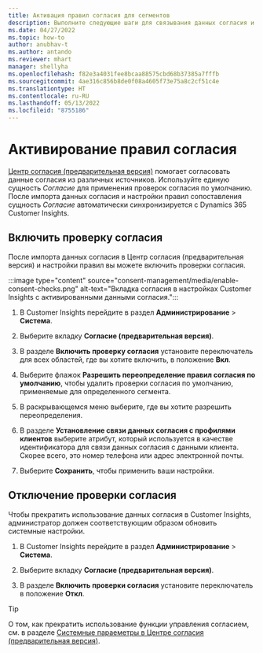 ```yaml
---
title: Активация правил согласия для сегментов
description: Выполните следующие шаги для связывания данных согласия и активации проверок согласия в Dynamics 365 Customer Insights. Администратор также может отключить проверки согласия.
ms.date: 04/27/2022
ms.topic: how-to
author: anubhav-t
ms.author: antando
ms.reviewer: mhart
manager: shellyha
ms.openlocfilehash: f82e3a4031fee8bcaa88575cbd68b37385a7fffb
ms.sourcegitcommit: 4ae316c856b8de0f08a4605f73e75a8c2cf51c4e
ms.translationtype: HT
ms.contentlocale: ru-RU
ms.lasthandoff: 05/13/2022
ms.locfileid: "8755186"
---
```

# <a name="activate-consent-rules"></a>Активирование правил согласия

[Центр согласия (предварительная версия)](consent-management/overview.md) помогает согласовать данные согласия из различных источников. Используйте единую сущность *Согласие* для применения проверок согласия по умолчанию. После импорта данных согласия и настройки правил сопоставления сущность *Согласие* автоматически синхронизируется с Dynamics 365 Customer Insights.

## <a name="enable-consent-checks"></a>Включить проверку согласия

После импорта данных согласия в Центр согласия (предварительная версия) и настройки правил вы можете включить проверки согласия. 

:::image type="content" source="consent-management/media/enable-consent-checks.png" alt-text="Вкладка согласия в настройках Customer Insights с активированными данными согласия.":::

1. В Customer Insights перейдите в раздел **Администрирование** > **Система**.

1. Выберите вкладку **Согласие (предварительная версия)**.

1. В разделе **Включить проверку согласия** установите переключатель для всех областей, где вы хотите включить, в положение **Вкл**.

1. Выберите флажок **Разрешить переопределение правил согласия по умолчанию**, чтобы удалить проверки согласия по умолчанию, применяемые для определенного сегмента. 

1. В раскрывающемся меню выберите, где вы хотите разрешить переопределения.     

1. В разделе **Установление связи данных согласия с профилями клиентов** выберите атрибут, который используется в качестве идентификатора для связи данных согласия с данными клиента. Скорее всего, это номер телефона или адрес электронной почты. 

1. Выберите **Сохранить**, чтобы применить ваши настройки.

## <a name="disable-consent-checks"></a>Отключение проверки согласия

Чтобы прекратить использование данных согласия в Customer Insights, администратор должен соответствующим образом обновить системные настройки.

1. В Customer Insights перейдите в раздел **Администрирование** > **Система**.

1. Выберите вкладку **Согласие (предварительная версия)**.

1. В разделе **Включить проверки согласия** установите переключатель в положение **Откл**.

> [!TIP]
> О том, как прекратить использование функции управления согласием, см. в разделе [Системные параеметры в Центре согласия (предварительная версия)](consent-management/system-settings.md).
